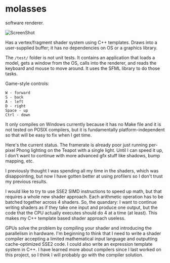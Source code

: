 molasses
========

software renderer.

![ScreenShot](https://raw.github.com/jpreiss/molasses/master/molasses.png)

Has a vertex/fragment shader system using C++ templates.
Draws into a user-supplied buffer; it has no dependencies on OS or a graphics library.

The `/test/` folder is not unit tests.  It contains an application that loads a model, gets a window from the OS, calls into the renderer, and reads the keyboard and mouse to move around.  It uses the SFML library to do those tasks.

Game-style controls:

    W - forward
    S - back
    A - left
    D - right
    Space - up
    Ctrl - down

It only compiles on Windows currently because it has no Make file and it is not tested on POSIX compilers, but it is fundamentally platform-independent so that will be easy to fix when I get time.

Here's the current status.
The framerate is already poor just running per-pixel Phong lighting on the Teapot with a single light.
Until I can speed it up, I don't want to continue with more advanced gfx stuff like shadows, bump mapping, etc.

I previously thought I was spending all my time in the shaders, which was disappointing, but now I have gotten better at using profilers so I don't trust my previous results.

I would like to try to use SSE2 SIMD instructions to speed up math, but that requires a whole new shader approach.
Each arithmetic operation has to be batched together across 4 shaders.
So, the quandary:  I want to continue writing shaders as if they take one input and produce one output,
but the code that the CPU actually executes should do 4 at a time (at least).
This makes my C++ template based shader approach useless.

GPUs solve the problem by compiling your shader and introducing the parallelism in hardware.
I'm beginning to think that I need to write a shader compiler
accepting a limited mathematical input language and outputting cache-optimized SSE2 code.
I could also write an expression template system in C++.
I have learned more about compilers since I last worked on this project, so I think I will probably go with the compiler solution.
